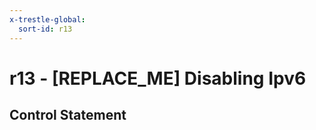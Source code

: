 ```yaml
---
x-trestle-global:
  sort-id: r13
---
```


# r13 - \[REPLACE_ME\] Disabling Ipv6

## Control Statement
